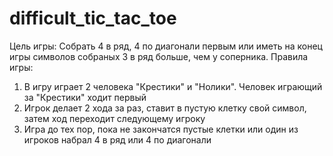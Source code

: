 # difficult_tic_tac_toe

Цель игры:
  Собрать 4 в ряд, 4 по диагонали первым или иметь на конец игры символов собраных 3 в ряд больше, чем у соперника.
Правила игры:
  1. В игру играет 2 человека "Крестики" и "Нолики". Человек играющий за "Крестики" ходит первый
  2. Игрок делает 2 хода за раз, ставит в пустую клетку свой символ, затем ход переходит следующему игроку
  3. Игра до тех пор, пока не закончатся пустые клетки или один из игроков набрал 4 в ряд или 4 по диагонали
